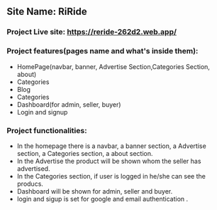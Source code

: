 ## Site Name: RiRide

### Project Live site: https://reride-262d2.web.app/

### Project features(pages name and what's inside them):

- HomePage(navbar, banner, Advertise Section,Categories Section, about)
- Categories
- Blog
- Categories
- Dashboard(for admin, seller, buyer)
- Login and signup

### Project functionalities:

- In the homepage there is a navbar, a banner section, a Advertise section, a Categories section, a about section.
- In the Advertise the product will be shown whom the seller has advertised.
- In the Categories section, if user is logged in he/she can see the producs.
- Dashboard will be shown for admin, seller and buyer.
- login and sigup is set for google and email authentication .
